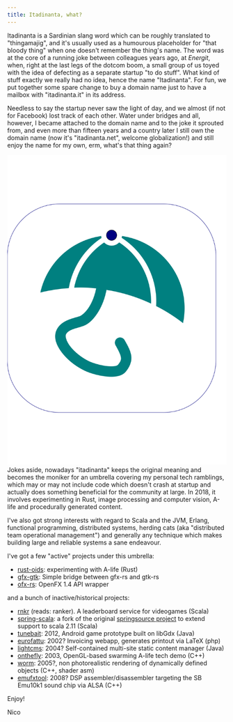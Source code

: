 ```yaml
---
title: Itadinanta, what?
---
```


Itadinanta is a Sardinian slang word which can be roughly translated to "thingamajig", and it's usually used as a humourous placeholder for "that bloody thing" when one doesn't remember the thing's name. The word was at the core of a running joke between colleagues years ago, at *Energit*, when, right at the last legs of the dotcom boom, a small group of us toyed with the idea of defecting as a separate startup "to do stuff". What kind of stuff exactly we really had no idea, hence the name "Itadinanta". For fun, we put together some spare change to buy a domain name just to have a mailbox with "itadinanta.it" in its address.

Needless to say the startup never saw the light of day, and we almost (if not for Facebook) lost track of each other. Water under bridges and all, however, I became attached to the domain name and to the joke it sprouted from, and even more than fifteen years and a country later I still own the domain name (now it's "itadinanta.net", welcome globalization!) and still enjoy the name for my own, erm, what's that thing again?

![Logo](/img/logo_itadinanta.svg) Jokes aside, nowadays "itadinanta" keeps the original meaning and becomes the moniker for an umbrella covering my personal tech ramblings, which may or may not include code which doesn't crash at startup and actually does something beneficial for the community at large. In 2018, it involves experimenting in Rust, image processing and computer vision, A-life and procedurally generated content.

I've also got strong interests with regard to Scala and the JVM, Erlang, functional programming, distributed systems, herding cats (aka "distributed team operational management") and generally any technique which makes building large and reliable systems a sane endeavour.

 I've got a few "active" projects under this umbrella:

- [rust-oids](https://github.com/itadinanta/rust-oids): experimenting with A-life (Rust)
- [gfx-gtk](https://github.com/itadinanta/gfx-gtk): Simple bridge between gfx-rs and gtk-rs
- [ofx-rs](https://github.com/itadinanta/ofx-rs): OpenFX 1.4 API wrapper

and a bunch of inactive/historical projects:
 
- [rnkr](http://rnkr.itadinanta.net) (reads: ranker). A leaderboard service for videogames (Scala)
- [spring-scala](http://github.com/itadinanta/spring-scala): a fork of the original [springsource project](http://github.com/spring-projects/spring-scala) to extend support to scala 2.11 (Scala)
- [tunebait](http://github.com/itadinanta/tunebait): 2012, Android game prototype built on libGdx (Java)
- [eurofattu](http://github.com/itadinanta/eurofattu): 2002? Invoicing webapp, generates printout via LaTeX (php) 
- [lightcms](http://github.com/itadinanta/lightcms): 2004? Self-contained multi-site static content manager (Java)
- [onthefly](http://github.com/itadinanta/onthefly): 2003, OpenGL-based swarming A-life tech demo (C++)
- [worm](http://github.com/itadinanta/worm): 2005?, non photorealistic rendering of dynamically defined objects (C++, shader asm)
- [emufxtool](http://github.com/itadinanta/emufxtool): 2008? DSP assembler/disassembler targeting the SB Emu10k1 sound chip via ALSA (C++)

Enjoy!

Nico
